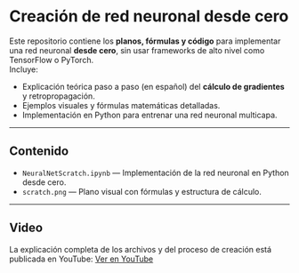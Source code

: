 # Creación de red neuronal desde cero

Este repositorio contiene los **planos, fórmulas y código** para implementar una red neuronal **desde cero**, sin usar frameworks de alto nivel como TensorFlow o PyTorch.  
Incluye:
- Explicación teórica paso a paso (en español) del **cálculo de gradientes** y retropropagación.
- Ejemplos visuales y fórmulas matemáticas detalladas.
- Implementación en Python para entrenar una red neuronal multicapa.

---

## Contenido

- `NeuralNetScratch.ipynb` — Implementación de la red neuronal en Python desde cero.
- `scratch.png` — Plano visual con fórmulas y estructura de cálculo.

---

## Video

La explicación completa de los archivos y del proceso de creación está publicada en YouTube: [Ver en YouTube](https://youtu.be/b0W88BcaPxM)

